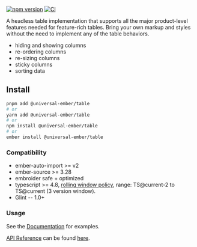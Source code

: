 [![npm version](https://badge.fury.io/js/@universal-ember/table.svg)](https://badge.fury.io/js/@universal-ember/table)
[![CI](https://github.com/universal-ember/table/actions/workflows/ci.yml/badge.svg?branch=main&event=push)](https://github.com/CrowdStrike/@universal-ember/table/actions/workflows/ci.yml)

A headless table implementation that supports all the major product-level features needed for feature-rich tables.
Bring your own markup and styles without the need to implement any of the table behaviors.

- hiding and showing columns
- re-ordering columns
- re-sizing columns
- sticky columns
- sorting data

## Install

```bash
pnpm add @universal-ember/table 
# or
yarn add @universal-ember/table 
# or
npm install @universal-ember/table 
# or
ember install @universal-ember/table 
```

### Compatibility

* ember-auto-import >= v2
* ember-source >= 3.28
* embroider safe + optimized
* typescript >= 4.8, [rolling window policy](https://www.semver-ts.org/#decouple-typescript-support-from-lts-cycles), range: TS@current-2 to TS@current (3 version window).
* Glint -- 1.0+

### Usage

See the [Documentation][docs-app] for examples.

[API Reference][docs-api] can be found [here][docs-api].

[docs-app]: https://@universal-ember/table.pages.dev/
[docs-api]: https://@universal-ember/table.pages.dev/api/modules/

